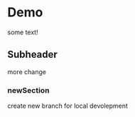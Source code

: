 # Demo
some text!

## Subheader

more change

### newSection
 

 create new branch for local devolepment